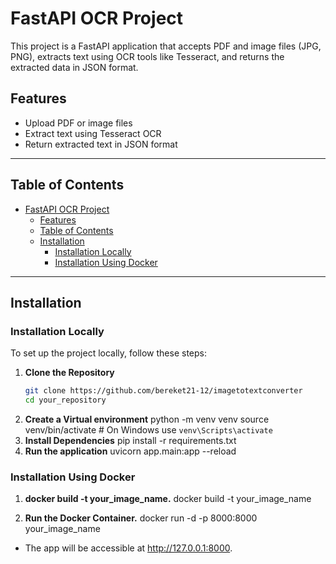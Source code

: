 # FastAPI OCR Project

This project is a FastAPI application that accepts PDF and image files (JPG, PNG), extracts text using OCR tools like Tesseract, and returns the extracted data in JSON format.

## Features

- Upload PDF or image files
- Extract text using Tesseract OCR
- Return extracted text in JSON format

---

## Table of Contents

- [FastAPI OCR Project](#fastapi-ocr-project)
  - [Features](#features)
  - [Table of Contents](#table-of-contents)
  - [Installation](#installation)
    - [Installation Locally](#installation-locally)
    - [Installation Using Docker](#installation-using-docker)

---

## Installation

### Installation Locally

To set up the project locally, follow these steps:

1. **Clone the Repository**
   ```bash
   git clone https://github.com/bereket21-12/imagetotextconverter
   cd your_repository
2. **Create a Virtual environment**
   python -m venv venv
   source venv/bin/activate  # On Windows use `venv\Scripts\activate`
3. **Install Dependencies**
   pip install -r requirements.txt
4. **Run the application**
   uvicorn app.main:app --reload

### Installation Using Docker

1. **docker build -t your_image_name.**
   docker build -t your_image_name

2. **Run the Docker Container.**
   docker run -d -p 8000:8000 your_image_name

- The app will be accessible at http://127.0.0.1:8000.